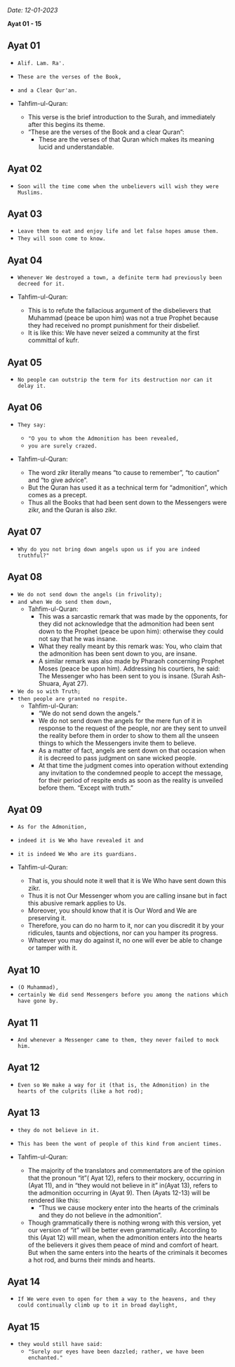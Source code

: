 *Date: 12-01-2023*

**Ayat 01 - 15**

## Ayat 01

- `Alif. Lam. Ra'.`
- `These are the verses of the Book,`
- `and a Clear Qur'an.`

- Tahfim-ul-Quran:
  - This verse is the brief introduction to the Surah, and immediately after this begins its theme.
  - “These are the verses of the Book and a clear Quran”:
    - These are the verses of that Quran which makes its meaning lucid and understandable.

## Ayat 02

- `Soon will the time come when the unbelievers will wish they were Muslims.`

## Ayat 03

- `Leave them to eat and enjoy life and let false hopes amuse them.`
- `They will soon come to know.`

## Ayat 04

- `Whenever We destroyed a town, a definite term had previously been decreed for it.`

- Tahfim-ul-Quran:
  - This is to refute the fallacious argument of the disbelievers that Muhammad (peace be upon him) was not a true Prophet because they had received no prompt punishment for their disbelief.
  - It is like this: We have never seized a community at the first committal of kufr.

## Ayat 05

- `No people can outstrip the term for its destruction nor can it delay it.`

## Ayat 06

- `They say:`
  - `"O you to whom the Admonition has been revealed,`
  - `you are surely crazed.`

- Tahfim-ul-Quran:
  - The word zikr literally means “to cause to remember”, “to caution” and “to give advice”.
  - But the Quran has used it as a technical term for “admonition”, which comes as a precept.
  - Thus all the Books that had been sent down to the Messengers were zikr, and the Quran is also zikr.

## Ayat 07

- `Why do you not bring down angels upon us if you are indeed truthful?"`

## Ayat 08

- `We do not send down the angels (in frivolity);`
- `and when We do send them down,`
  - Tahfim-ul-Quran:
    - This was a sarcastic remark that was made by the opponents, for they did not acknowledge that the admonition had been sent down to the Prophet (peace be upon him): otherwise they could not say that he was insane.
    - What they really meant by this remark was: You, who claim that the admonition has been sent down to you, are insane.
    - A similar remark was also made by Pharaoh concerning Prophet Moses (peace be upon him). Addressing his courtiers, he said: The Messenger who has been sent to you is insane. (Surah Ash-Shuara, Ayat 27).
- `We do so with Truth;`
- `then people are granted no respite.`
  - Tahfim-ul-Quran:
    - “We do not send down the angels.”
    - We do not send down the angels for the mere fun of it in response to the request of the people, nor are they sent to unveil the reality before them in order to show to them all the unseen things to which the Messengers invite them to believe.
    - As a matter of fact, angels are sent down on that occasion when it is decreed to pass judgment on sane wicked people.
    - At that time the judgment comes into operation without extending any invitation to the condemned people to accept the message, for their period of respite ends as soon as the reality is unveiled before them. “Except with truth.”

## Ayat 09

- `As for the Admonition,`
- `indeed it is We Who have revealed it and`
- `it is indeed We Who are its guardians.`

- Tahfim-ul-Quran:
  - That is, you should note it well that it is We Who have sent down this zikr.
  - Thus it is not Our Messenger whom you are calling insane but in fact this abusive remark applies to Us.
  - Moreover, you should know that it is Our Word and We are preserving it.
  - Therefore, you can do no harm to it, nor can you discredit it by your ridicules, taunts and objections, nor can you hamper its progress.
  - Whatever you may do against it, no one will ever be able to change or tamper with it.

## Ayat 10

- `(O Muhammad),`
- `certainly We did send Messengers before you among the nations which have gone by.`

## Ayat 11

- `And whenever a Messenger came to them, they never failed to mock him.`

## Ayat 12

- `Even so We make a way for it (that is, the Admonition) in the hearts of the culprits (like a hot rod);`

## Ayat 13

- `they do not believe in it.`
- `This has been the wont of people of this kind from ancient times.`

- Tahfim-ul-Quran:
  - The majority of the translators and commentators are of the opinion that the pronoun “it”( Ayat 12), refers to their mockery, occurring in (Ayat 11), and in “they would not believe in it” in(Ayat 13), refers to the admonition occurring in (Ayat 9). Then (Ayats 12-13) will be rendered like this:
    - “Thus we cause mockery enter into the hearts of the criminals and they do not believe in the admonition”.
  - Though grammatically there is nothing wrong with this version, yet our version of “it” will be better even grammatically. According to this (Ayat 12) will mean, when the admonition enters into the hearts of the believers it gives them peace of mind and comfort of heart. But when the same enters into the hearts of the criminals it becomes a hot rod, and burns their minds and hearts.

## Ayat 14

- `If We were even to open for them a way to the heavens, and they could continually climb up to it in broad daylight,`

## Ayat 15

- `they would still have said:`
  - `"Surely our eyes have been dazzled; rather, we have been enchanted."`